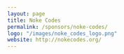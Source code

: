 ```yaml
---
layout: page
title: Noke Codes
permalink: /sponsors/noke-codes/
logo: "/images/noke_codes_logo.png"
website: http://nokecodes.org/
---
```

